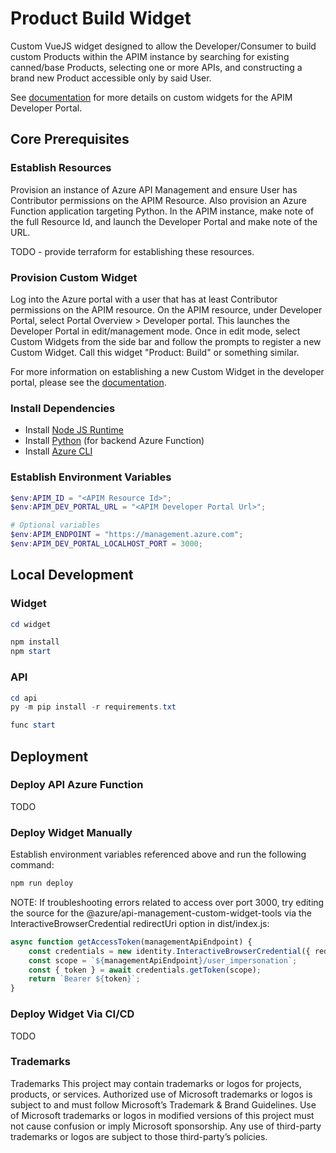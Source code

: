 <!-- ABOUT THE PROJECT -->
# Product Build Widget
Custom VueJS widget designed to allow the Developer/Consumer to build custom Products within the APIM instance by searching for existing canned/base Products, selecting one or more APIs, and constructing a brand new Product accessible only by said User.

See [documentation](https://learn.microsoft.com/en-us/azure/api-management/developer-portal-extend-custom-functionality#create-and-upload-custom-widget) for more details on custom widgets for the APIM Developer Portal.

## Core Prerequisites

### Establish Resources

Provision an instance of Azure API Management and ensure User has Contributor permissions on the APIM Resource. Also provision an Azure Function application targeting Python. In the APIM instance, make note of the full Resource Id, and launch the Developer Portal and make note of the URL.

TODO - provide terraform for establishing these resources.

### Provision Custom Widget

Log into the Azure portal with a user that has at least Contributor permissions on the APIM resource. On the APIM resource, under Developer Portal, select Portal Overview > Developer portal. This launches the Developer Portal in edit/management mode. Once in edit mode, select Custom Widgets from the side bar and follow the prompts to register a new Custom Widget. Call this widget "Product: Build" or something similar. 

For more information on establishing a new Custom Widget in the developer portal, please see the [documentation](https://learn.microsoft.com/en-us/azure/api-management/developer-portal-extend-custom-functionality#create-widget).

### Install Dependencies

* Install [Node JS Runtime](https://nodejs.org/en/)
* Install [Python](https://www.python.org/downloads/) (for backend Azure Function)
* Install [Azure CLI](https://learn.microsoft.com/en-us/cli/azure/install-azure-cli)

### Establish Environment Variables

```powershell
$env:APIM_ID = "<APIM Resource Id>";
$env:APIM_DEV_PORTAL_URL = "<APIM Developer Portal Url>";

# Optional variables
$env:APIM_ENDPOINT = "https://management.azure.com";
$env:APIM_DEV_PORTAL_LOCALHOST_PORT = 3000;
```

## Local Development

### Widget

```powershell
cd widget

npm install
npm start
```

### API

```powershell
cd api
py -m pip install -r requirements.txt

func start
```


## Deployment

### Deploy API Azure Function

TODO

### Deploy Widget Manually
Establish environment variables referenced above and run the following command:

```powershell
npm run deploy
```

NOTE: If troubleshooting errors related to access over port 3000, try editing the source for the @azure/api-management-custom-widget-tools via the InteractiveBrowserCredential redirectUri option in dist/index.js:

```typescript
async function getAccessToken(managementApiEndpoint) {
    const credentials = new identity.InteractiveBrowserCredential({ redirectUri: "http://localhost:3000" });
    const scope = `${managementApiEndpoint}/user_impersonation`;
    const { token } = await credentials.getToken(scope);
    return `Bearer ${token}`;
}
```
### Deploy Widget Via CI/CD

TODO

### Trademarks

Trademarks This project may contain trademarks or logos for projects, products, or services. Authorized use of Microsoft trademarks or logos is subject to and must follow Microsoft’s Trademark & Brand Guidelines. Use of Microsoft trademarks or logos in modified versions of this project must not cause confusion or imply Microsoft sponsorship. Any use of third-party trademarks or logos are subject to those third-party’s policies.
